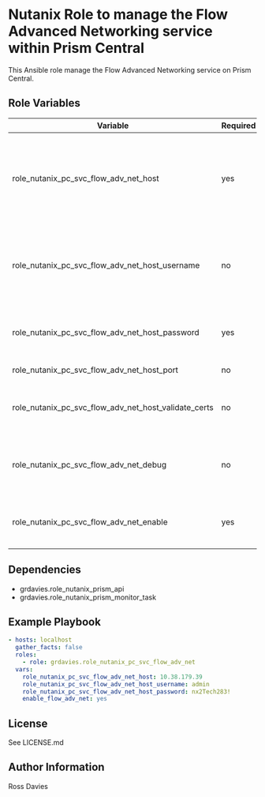 # Nutanix Role to manage the Flow Advanced Networking service within Prism Central

This Ansible role manage the Flow Advanced Networking service on Prism Central.

## Role Variables

| Variable                                               | Required | Default | Choices                   | Comments                                                                                               |
|--------------------------------------------------------|----------|---------|---------------------------|--------------------------------------------------------------------------------------------------------|
| role_nutanix_pc_svc_flow_adv_net_host                  | yes      |         |                           | The IP address or FQDN for the Prism Centra) where you want to enable the service.                     |
| role_nutanix_pc_svc_flow_adv_net_host_username         | no       | "admin" |                           | A valid username with appropriate rights to access the Nutanix API.                                    |
| role_nutanix_pc_svc_flow_adv_net_host_password         | yes      |         |                           | A valid password for the supplied username.                                                            |
| role_nutanix_pc_svc_flow_adv_net_host_port             | no       | 9440    |                           | The Prism TCP port                                                                                     |
| role_nutanix_pc_svc_flow_adv_net_host_validate_certs   | no       | false   | true / false              | Whether to check if Prism UI certificates are valid.                                                   |
| role_nutanix_pc_svc_flow_adv_net_debug                 | no       | false   | true / false              | Whether to output variable contents for debugging purposes.                                            |
| role_nutanix_pc_svc_flow_adv_net_enable                | yes      |         | true / false              | Set value to 'false' to enable Flow Advanced Networking.                                               |

## Dependencies

- grdavies.role_nutanix_prism_api
- grdavies.role_nutanix_prism_monitor_task

## Example Playbook

```YAML
- hosts: localhost
  gather_facts: false
  roles:
    - role: grdavies.role_nutanix_pc_svc_flow_adv_net
  vars:
    role_nutanix_pc_svc_flow_adv_net_host: 10.38.179.39
    role_nutanix_pc_svc_flow_adv_net_host_username: admin
    role_nutanix_pc_svc_flow_adv_net_host_password: nx2Tech283!
    enable_flow_adv_net: yes
```

## License

See LICENSE.md

## Author Information

Ross Davies
